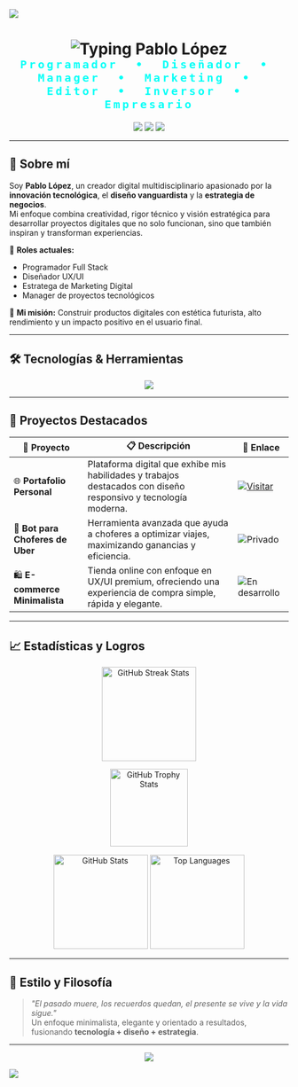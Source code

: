 <!-- Banner compacto y elegante -->
<img src="https://user-images.githubusercontent.com/73097560/115834477-dbab4500-a447-11eb-908a-139a6edaec5c.gif">

<!-- Título animado con tipografía futurista -->
<h1 align="center">
  <img src="https://readme-typing-svg.herokuapp.com?font=Orbitron&weight=700&size=48&pause=1000&color=00FFF7&center=true&vCenter=true&width=800&lines=Hola,+soy+Pablo+L%C3%B3pez" alt="Typing Pablo López" />
</h1>

<!-- Subtítulo futurista -->
<p align="center" style="color:#00FFF7; font-family: 'Orbitron', monospace; font-size: 20px; font-weight: 600; letter-spacing: 4px; margin-top: -20px;">
  Programador &nbsp;&bull;&nbsp; Diseñador &nbsp;&bull;&nbsp; Manager &nbsp;&bull;&nbsp; Marketing &nbsp;&bull;&nbsp; Editor &nbsp;&bull;&nbsp; Inversor &nbsp;&bull;&nbsp; Empresario
</p>

<!-- Badges de contacto -->
<p align="center">
  <a href="https://pablocv.rf.gd"><img src="https://img.shields.io/badge/🌐%20Portafolio-000000?style=for-the-badge&logo=vercel&logoColor=white" /></a>
  <a href="mailto:nevuwuaze@gmail.com"><img src="https://img.shields.io/badge/📧%20Email-EA4335?style=for-the-badge&logo=gmail&logoColor=white" /></a>
  <a href="https://github.com/pablocv"><img src="https://img.shields.io/badge/GitHub-181717?style=for-the-badge&logo=github&logoColor=white" /></a>
</p>

---

## 🖤 Sobre mí

Soy **Pablo López**, un creador digital multidisciplinario apasionado por la **innovación tecnológica**, el **diseño vanguardista** y la **estrategia de negocios**.  
Mi enfoque combina creatividad, rigor técnico y visión estratégica para desarrollar proyectos digitales que no solo funcionan, sino que también inspiran y transforman experiencias.

💼 **Roles actuales:**  
- Programador Full Stack  
- Diseñador UX/UI  
- Estratega de Marketing Digital  
- Manager de proyectos tecnológicos  

🎯 **Mi misión:** Construir productos digitales con estética futurista, alto rendimiento y un impacto positivo en el usuario final.

---

## 🛠 Tecnologías & Herramientas

<p align="center">
  <img src="https://skillicons.dev/icons?i=html,css,js,ts,react,nextjs,nodejs,python,php,java,c,cpp,csharp,ruby,go,swift,kotlin,mysql,postgres,redis,mongodb,docker,kubernetes,figma,photoshop,illustrator,git,github,linux,windows,macos,wordpress,bootstrap,tailwind,vscode,webpack,babel,graphql" />
</p>


---

## 🚀 Proyectos Destacados

| 🚀 **Proyecto**               | 📋 **Descripción**                                                                 | 🔗 **Enlace**                                                                                       |
|------------------------------|-----------------------------------------------------------------------------------|---------------------------------------------------------------------------------------------------|
| 🌐 **Portafolio Personal**    | Plataforma digital que exhibe mis habilidades y trabajos destacados con diseño responsivo y tecnología moderna. | [![Visitar](https://img.shields.io/badge/Visitar%20Portafolio-00FFF7?style=for-the-badge&logo=vercel&logoColor=black)](https://pablocv.rf.gd) |
| 🤖 **Bot para Choferes de Uber** | Herramienta avanzada que ayuda a choferes a optimizar viajes, maximizando ganancias y eficiencia.                   | ![Privado](https://img.shields.io/badge/Privado-FF4B4B?style=for-the-badge&logo=lock&logoColor=white)                                    |
| 🛍 **E-commerce Minimalista** | Tienda online con enfoque en UX/UI premium, ofreciendo una experiencia de compra simple, rápida y elegante.          | ![En desarrollo](https://img.shields.io/badge/En%20Desarrollo-FFD93B?style=for-the-badge&logo=progress&logoColor=black)                 |

---

## 📈 Estadísticas y Logros

<p align="center">
  <img
    src="https://github-readme-streak-stats.herokuapp.com/?user=pablocv&theme=dark&hide_border=true&stroke=0FFFC1&background=0B1220&fire=00FFD5&ring=0FFFC1&currStreakNum=00FFD5&sideNums=0FFFC1&currStreakLabel=00FFD5&sideLabels=0FFFC1&dates=38FFD6"
    height="170"
    alt="GitHub Streak Stats"
  />
</p>


<p align="center" style="margin-top: 10px;">
  <img src="https://github-profile-trophy.vercel.app/?username=pablocv&theme=radical&no-frame=true&no-bg=true&margin-w=5&margin-h=5&row=1" height="140" alt="GitHub Trophy Stats" />
</p>

<p align="center" style="margin-top: 15px;">
  <img
    src="https://github-readme-stats.vercel.app/api?username=pablocv&show_icons=true&theme=dark&hide_border=true&count_private=true&include_all_commits=true&custom_title=📊%20Estadísticas%20de%20GitHub&title_color=00FFF7&icon_color=00FFD5&text_color=38FFD6&bg_color=0B1220"
    height="170"
    alt="GitHub Stats"
  />
  <img
    src="https://github-readme-stats.vercel.app/api/top-langs/?username=pablocv&layout=compact&theme=dark&hide_border=true&langs_count=8&title_color=00FFF7&text_color=38FFD6&bg_color=0B1220"
    height="170"
    alt="Top Languages"
  />
</p>

---

## 🎨 Estilo y Filosofía
> *"El pasado muere, los recuerdos quedan, el presente se vive y la vida sigue."*  
Un enfoque minimalista, elegante y orientado a resultados, fusionando **tecnología + diseño + estrategia**.

---

<!-- Footer animado -->
<p align="center">
  <img src="https://capsule-render.vercel.app/api?type=waving&color=0:000000,100:434343&height=120&section=footer"/>
</p>

<img src="https://user-images.githubusercontent.com/73097560/115834477-dbab4500-a447-11eb-908a-139a6edaec5c.gif">
